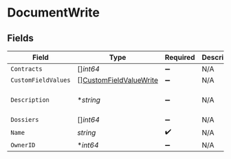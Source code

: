 # DocumentWrite


## Fields

| Field                                                                   | Type                                                                    | Required                                                                | Description                                                             | Example                                                                 |
| ----------------------------------------------------------------------- | ----------------------------------------------------------------------- | ----------------------------------------------------------------------- | ----------------------------------------------------------------------- | ----------------------------------------------------------------------- |
| `Contracts`                                                             | []*int64*                                                               | :heavy_minus_sign:                                                      | N/A                                                                     | 1                                                                       |
| `CustomFieldValues`                                                     | [][CustomFieldValueWrite](../../models/shared/customfieldvaluewrite.md) | :heavy_minus_sign:                                                      | N/A                                                                     |                                                                         |
| `Description`                                                           | **string*                                                               | :heavy_minus_sign:                                                      | N/A                                                                     | Lorem ipsum dolor sit amet.                                             |
| `Dossiers`                                                              | []*int64*                                                               | :heavy_minus_sign:                                                      | N/A                                                                     | 1                                                                       |
| `Name`                                                                  | *string*                                                                | :heavy_check_mark:                                                      | N/A                                                                     | filename.pdf                                                            |
| `OwnerID`                                                               | **int64*                                                                | :heavy_minus_sign:                                                      | N/A                                                                     | 1                                                                       |